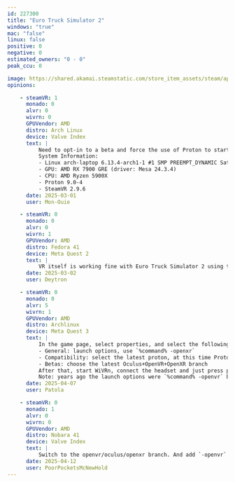 ```yaml
---
id: 227300
title: "Euro Truck Simulator 2"
windows: "true"
mac: "false"
linux: false
positive: 0
negative: 0
estimated_owners: "0 - 0"
peak_ccu: 0

image: https://shared.akamai.steamstatic.com/store_item_assets/steam/apps/227300/header.jpg?t=1721725925
opinions:

    - steamVR: 1
      monado: 0
      alvr: 0
      wivrn: 0
      GPUVendor: AMD
      distro: Arch Linux
      device: Valve Index
      text: |
          Need to opt-in to a beta and force the use of Proton to start the game in VR mode, but works without issues.
          System Information:
          - Linux arch-laptop 6.13.4-arch1-1 #1 SMP PREEMPT_DYNAMIC Sat, 22 Feb 2025 00:37:05 +0000 x86_64 GNU/Linux
          - GPU: AMD RX 7900 GRE (driver: Mesa 24.3.4)
          - CPU: AMD Ryzen 5900X
          - Proton 9.0-4
          - SteamVR 2.9.6
      date: 2025-03-01
      user: Mon-Ouie

    - steamVR: 0
      monado: 0
      alvr: 0
      wivrn: 1
      GPUVendor: AMD
      distro: Fedora 41
      device: Meta Quest 2
      text: |
          VR itself is working fine with Euro Truck Simulator 2 using the Oculus branch. Other issues are the common issues related to the game itself, that's mostly VR performance is pretty bad if you are using big maps like Promods, and you will have to live the lower FPS and resolution
      date: 2025-03-02
      user: Deytron

    - steamVR: 0
      monado: 0
      alvr: 5
      wivrn: 1
      GPUVendor: AMD
      distro: Archlinux
      device: Meta Quest 3
      text: |
          In the game page, select properties, and select the following tabs:
          - General: launch options, use `%command% -openxr`
          - Compatibility: select the latest proton, at this time Proton 9.0-4. Do not let if be the default otherwise it will try to run the linux binary that doesn't support VR.
          - Betas: choose the latest Oculus+OpenVR+OpenXR branch
          After that, start WiVRn, connect the headset and just press play. It should start in VR. There's no support to the touch controllers, so you have to use mouse and keyboard or joystick/wheel/whatever.
          Note: years ago the launch options were `%command% -openvr` but that changed.
      date: 2025-04-07
      user: Patola

    - steamVR: 0
      monado: 1
      alvr: 0
      wivrn: 0
      GPUVendor: AMD
      distro: Nobara 41
      device: Valve Index
      text: |
          Switch to the openvr/oculus/openxr branch. And add `-openvr` to the launch options. The game runs pretty well with it and without any 3D issues like some older oculus games.
      date: 2025-04-12
      user: PoorPocketsMcNewHold
---
```

